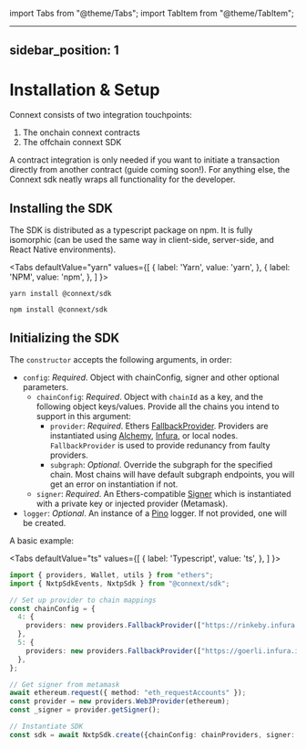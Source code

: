 import Tabs from "@theme/Tabs";
import TabItem from "@theme/TabItem";

---
sidebar_position: 1
---

# Installation & Setup

Connext consists of two integration touchpoints: 
1. The onchain connext contracts
2. The offchain connext SDK

A contract integration is only needed if you want to initiate a transaction directly from another contract (guide coming soon!). For anything else, the Connext sdk neatly wraps all functionality for the developer.

## Installing the SDK

The SDK is distributed as a typescript package on npm. It is fully isomorphic (can be used the same way in client-side, server-side, and React Native environments).


<Tabs
  defaultValue="yarn"
  values={[
    { label: 'Yarn', value: 'yarn', },
    { label: 'NPM', value: 'npm', },
  ]
}>
<TabItem value="yarn">

```shell
yarn install @connext/sdk
```

</TabItem>
<TabItem value="npm">

```shell
npm install @connext/sdk
```

</TabItem>
</Tabs>

## Initializing the SDK

The `constructor` accepts the following arguments, in order:

- `config`: _Required_. Object with chainConfig, signer and other optional parameters.
  - `chainConfig`: _Required_. Object with `chainId` as a key, and the following object keys/values. Provide all the chains you intend to support in this argument:
    - `provider`: _Required_. Ethers [FallbackProvider](https://docs.ethers.io/v5/api/providers/other/#FallbackProvider). Providers are instantiated using [Alchemy](https://www.alchemy.com), [Infura](https://infura.io), or local nodes. `FallbackProvider` is used to provide redunancy from faulty providers.
    - `subgraph`: _Optional_. Override the subgraph for the specified chain. Most chains will have default subgraph endpoints, you will get an error on instantiation if not.
  - `signer`: _Required_. An Ethers-compatible [Signer](https://docs.ethers.io/v5/api/signer/) which is instantiated with a private key or injected provider (Metamask).
- `logger`: _Optional_. An instance of a [Pino](https://getpino.io) logger. If not provided, one will be created.

A basic example:

<Tabs
  defaultValue="ts"
  values={[
    { label: 'Typescript', value: 'ts', },
  ]
}>
<TabItem value="ts">

```ts
import { providers, Wallet, utils } from "ethers";
import { NxtpSdkEvents, NxtpSdk } from "@connext/sdk";

// Set up provider to chain mappings
const chainConfig = {
  4: {
    providers: new providers.FallbackProvider(["https://rinkeby.infura.io/..."]),
  },
  5: {
    providers: new providers.FallbackProvider(["https://goerli.infura.io/..."]),
  },
};

// Get signer from metamask
await ethereum.request({ method: "eth_requestAccounts" });
const provider = new providers.Web3Provider(ethereum);
const _signer = provider.getSigner();

// Instantiate SDK
const sdk = await NxtpSdk.create({chainConfig: chainProviders, signer: _signer});
```

</TabItem>
</Tabs>